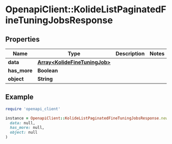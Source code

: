 # OpenapiClient::KolideListPaginatedFineTuningJobsResponse

## Properties

| Name | Type | Description | Notes |
| ---- | ---- | ----------- | ----- |
| **data** | [**Array&lt;KolideFineTuningJob&gt;**](KolideFineTuningJob.md) |  |  |
| **has_more** | **Boolean** |  |  |
| **object** | **String** |  |  |

## Example

```ruby
require 'openapi_client'

instance = OpenapiClient::KolideListPaginatedFineTuningJobsResponse.new(
  data: null,
  has_more: null,
  object: null
)
```

